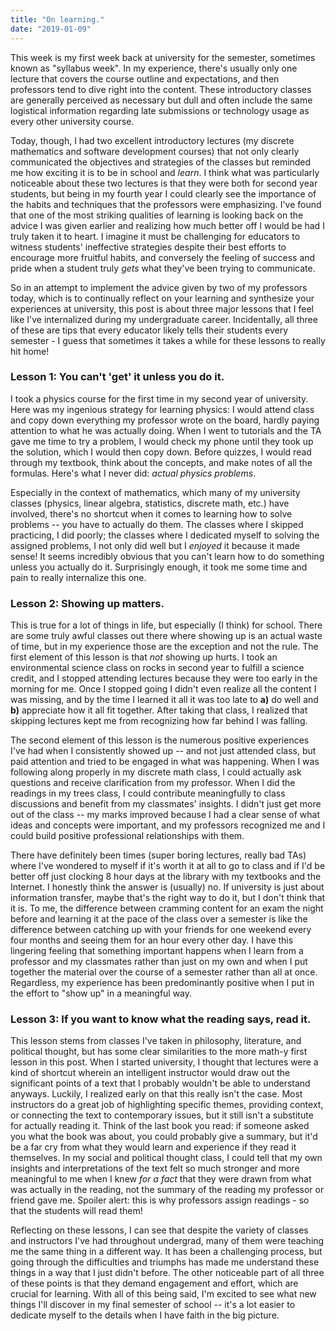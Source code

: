 ```yaml
---
title: "On learning."
date: "2019-01-09"
---
```


This week is my first week back at university for the semester, sometimes known as "syllabus week". In my experience, there's usually only one lecture that covers the course outline and expectations, and then professors tend to dive right into the content. These introductory classes are generally perceived as necessary but dull and often include the same logistical information regarding late submissions or technology usage as every other university course.

Today, though, I had two excellent introductory lectures (my discrete mathematics and software development courses) that not only clearly communicated the objectives and strategies of the classes but reminded me how exciting it is to be in school and _learn_. I think what was particularly noticeable about these two lectures is that they were both for second year students, but being in my fourth year I could clearly see the importance of the habits and techniques that the professors were emphasizing. I've found that one of the most striking qualities of learning is looking back on the advice I was given earlier and realizing how much better off I would be had I truly taken it to heart. I imagine it must be challenging for educators to witness students' ineffective strategies despite their best efforts to encourage more fruitful habits, and conversely the feeling of success and pride when a student truly _gets_ what they've been trying to communicate.

So in an attempt to implement the advice given by two of my professors today, which is to continually reflect on your learning and synthesize your experiences at university, this post is about three major lessons that I feel like I've internalized during my undergraduate career. Incidentally, all three of these are tips that every educator likely tells their students every semester - I guess that sometimes it takes a while for these lessons to really hit home!

### Lesson 1: You can't 'get' it unless you do it.

I took a physics course for the first time in my second year of university. Here was my ingenious strategy for learning physics: I would attend class and copy down everything my professor wrote on the board, hardly paying attention to what he was actually doing. When I went to tutorials and the TA gave me time to try a problem, I would check my phone until they took up the solution, which I would then copy down. Before quizzes, I would read through my textbook, think about the concepts, and make notes of all the formulas. Here's what I never did: _actual physics problems_.

Especially in the context of mathematics, which many of my university classes (physics, linear algebra, statistics, discrete math, etc.) have involved, there's no shortcut when it comes to learning how to solve problems -- you have to actually do them. The classes where I skipped practicing, I did poorly; the classes where I dedicated myself to solving the assigned problems, I not only did well but I _enjoyed_ it because it made sense! It seems incredibly obvious that you can't learn how to do something unless you actually do it. Surprisingly enough, it took me some time and pain to really internalize this one.

### Lesson 2: Showing up matters.

This is true for a lot of things in life, but especially (I think) for school. There are some truly awful classes out there where showing up is an actual waste of time, but in my experience those are the exception and not the rule. The first element of this lesson is that _not_ showing up hurts. I took an environmental science class on rocks in second year to fulfill a science credit, and I stopped attending lectures because they were too early in the morning for me. Once I stopped going I didn't even realize all the content I was missing, and by the time I learned it all it was too late to **a)** do well and **b)** appreciate how it all fit together. After taking that class, I realized that skipping lectures kept me from recognizing how far behind I was falling.

The second element of this lesson is the numerous positive experiences I've had when I consistently showed up -- and not just attended class, but paid attention and tried to be engaged in what was happening. When I was following along properly in my discrete math class, I could actually ask questions and receive clarification from my professor. When I did the readings in my trees class, I could contribute meaningfully to class discussions and benefit from my classmates' insights. I didn't just get more out of the class -- my marks improved because I had a clear sense of what ideas and concepts were important, and my professors recognized me and I could build positive professional relationships with them.

There have definitely been times (super boring lectures, really bad TAs) where I've wondered to myself if it's worth it at all to go to class and if I'd be better off just clocking 8 hour days at the library with my textbooks and the Internet. I honestly think the answer is (usually) no. If university is just about information transfer, maybe that's the right way to do it, but I don't think that it is. To me, the difference between cramming content for an exam the night before and learning it at the pace of the class over a semester is like the difference between catching up with your friends for one weekend every four months and seeing them for an hour every other day. I have this lingering feeling that something important happens when I learn from a professor and my classmates rather than just on my own and when I put together the material over the course of a semester rather than all at once. Regardless, my experience has been predominantly positive when I put in the effort to "show up" in a meaningful way.

### Lesson 3: If you want to know what the reading says, read it.

This lesson stems from classes I've taken in philosophy, literature, and political thought, but has some clear similarities to the more math-y first lesson in this post. When I started university, I thought that lectures were a kind of shortcut wherein an intelligent instructor would draw out the significant points of a text that I probably wouldn't be able to understand anyways. Luckily, I realized early on that this really isn't the case. Most instructors do a great job of highlighting specific themes, providing context, or connecting the text to contemporary issues, but it still isn't a substitute for actually reading it. Think of the last book you read: if someone asked you what the book was about, you could probably give a summary, but it'd be a far cry from what they would learn and experience if they read it themselves. In my social and political thought class, I could tell that my own insights and interpretations of the text felt so much stronger and more meaningful to me when I knew _for a fact_ that they were drawn from what was actually in the reading, not the summary of the reading my professor or friend gave me. Spoiler alert: this is why professors assign readings - so that the students will read them!

Reflecting on these lessons, I can see that despite the variety of classes and instructors I've had throughout undergrad, many of them were teaching me the same thing in a different way. It has been a challenging process, but going through the difficulties and triumphs has made me understand these things in a way that I just didn't before. The other noticeable part of all three of these points is that they demand engagement and effort, which are crucial for learning. With all of this being said, I'm excited to see what new things I'll discover in my final semester of school -- it's a lot easier to dedicate myself to the details when I have faith in the big picture.
